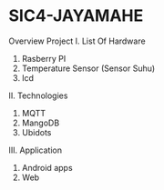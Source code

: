 # SIC4-JAYAMAHE
Overview Project
I. List Of Hardware
  1. Rasberry PI
  2. Temperature Sensor (Sensor Suhu)
  3. lcd
     
II. Technologies
  1. MQTT
  2. MangoDB
  3. Ubidots

III. Application
  1. Android apps
  2. Web 
